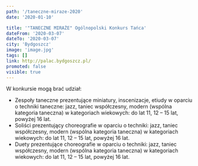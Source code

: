 ```yaml
---
path: '/taneczne-miraze-2020'
date: '2020-01-10'

title: '"TANECZNE MIRAŻE" Ogólnopolski Konkurs Tańca'
dateFrom: '2020-03-07'
dateTo: '2020-03-07'
city: 'Bydgoszcz'
image: 'image.jpg'
tags: []
link: http://palac.bydgoszcz.pl/
promoted: false
visible: true
---
```

W konkursie mogą brać udział:
- Zespoły taneczne prezentujące miniatury, inscenizacje, etiudy w oparciu o techniki taneczne: jazz, taniec współczesny, modern (wspólna kategoria taneczna) w kategoriach wiekowych: do lat 11, 12 – 15 lat, powyżej 16 lat.
- Soliści prezentujący choreografie w oparciu 
o techniki: jazz, taniec współczesny, modern (wspólna kategoria taneczna) w kategoriach wiekowych: do lat 11, 12 – 15 lat, powyżej 16 lat.
- Duety prezentujące choreografie w oparciu 
o techniki: jazz, taniec współczesny, modern (wspólna kategoria taneczna) w kategoriach wiekowych: do lat 11, 12 – 15 lat, powyżej 16 lat.